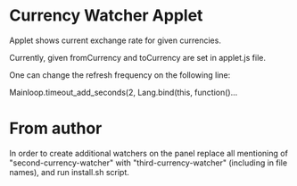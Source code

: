 Currency Watcher Applet
=======================

Applet shows current exchange rate for given currencies.

Currently, given fromCurrency and toCurrency are set in applet.js file.

One can change the refresh frequency on the following line:

Mainloop.timeout_add_seconds(2, Lang.bind(this, function()...


From author
=======================

In order to create additional watchers on the panel replace all mentioning of "second-currency-watcher" with "third-currency-watcher" (including in file names), and run install.sh script.